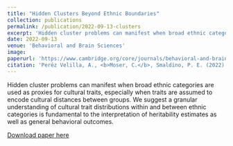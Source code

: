```yaml
---
title: "Hidden Clusters Beyond Ethnic Boundaries"
collection: publications
permalink: /publication/2022-09-13-clusters
excerpt: 'Hidden cluster problems can manifest when broad ethnic categories are used as proxies for cultural traits, especially when traits are assumed to encode cultural distances between groups. We suggest a granular understanding of cultural trait distributions within and between ethnic categories is fundamental to the interpretation of heritability estimates as well as general behavioral outcomes.'
date: 2022-09-13
venue: 'Behavioral and Brain Sciences'
image:
paperurl: 'https://www.cambridge.org/core/journals/behavioral-and-brain-sciences/article/hidden-clusters-beyond-ethnic-boundaries/08DDF60846E92FDC3303D21F238856D8'
citation: 'Peréz Velilla, A., <b>Moser, C.</b>, Smaldino, P. E. (2022). Hidden Clusters Beyond Ethnic Boundaries. [commentary on Uchiyama et al.]” <i>Behavioral and Brain Sciences, 45.</i>'
---
```

Hidden cluster problems can manifest when broad ethnic categories are used as proxies for cultural traits, especially when traits are assumed to encode cultural distances between groups. We suggest a granular understanding of cultural trait distributions within and between ethnic categories is fundamental to the interpretation of heritability estimates as well as general behavioral outcomes.

[Download paper here](http://culturologies.co/files/hiddenclusters.docx)